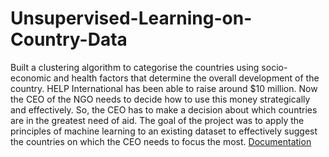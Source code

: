 # Unsupervised-Learning-on-Country-Data
Built a clustering algorithm to categorise the countries using socio-economic and health factors that determine the overall development of the country. HELP International has been able to raise around $10 million. Now the CEO of the NGO needs to decide how to use this money strategically and effectively. So, the CEO has to make a decision about which countries are in the greatest need of aid. The goal of the project was to apply the principles of machine learning to an existing dataset to effectively suggest the countries on which the CEO needs to focus the most.
[Documentation](https://arun-raghav-s.github.io/PRML_minor_project)
